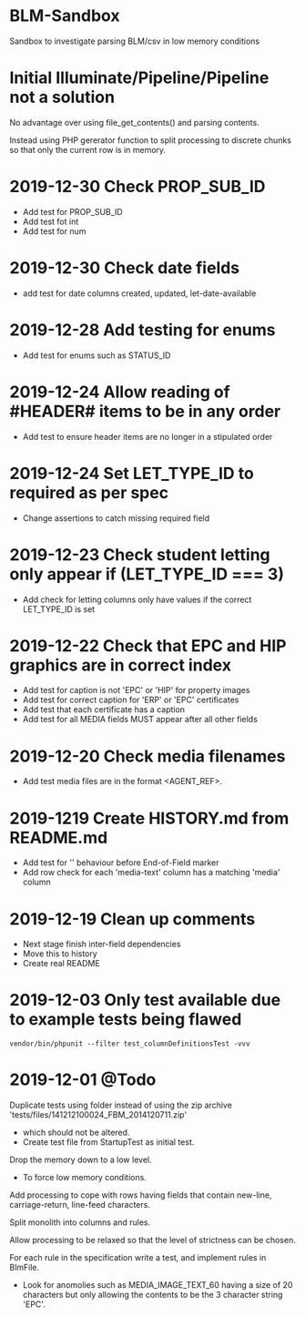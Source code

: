 # BLM-Sandbox
Sandbox to investigate parsing BLM/csv in low memory conditions

# Initial Illuminate/Pipeline/Pipeline not a solution
No advantage over using file_get_contents() and parsing contents.

Instead using PHP gererator function to split processing to discrete chunks so that only the current row is in memory.

# 2019-12-30 Check PROP_SUB_ID
- Add test for PROP_SUB_ID
- Add test fot int
- Add test for num

# 2019-12-30 Check date fields
- add test for date columns created, updated, let-date-available

# 2019-12-28 Add testing for enums
- Add test for enums such as STATUS_ID

# 2019-12-24 Allow reading of #HEADER# items to be in any order
- Add test to ensure header items are no longer in a stipulated order

# 2019-12-24 Set LET_TYPE_ID to required as per spec
- Change assertions to catch missing required field

# 2019-12-23 Check student letting only appear if (LET_TYPE_ID === 3)
- Add check for letting columns only have values if the correct LET_TYPE_ID is set

# 2019-12-22 Check that EPC and HIP graphics are in correct index
- Add test for caption is not 'EPC' or 'HIP' for property images
- Add test for correct caption for 'ERP' or 'EPC' certificates
- Add test that each certificate has a caption
- Add test for all MEDIA fields MUST appear after all other fields

# 2019-12-20 Check media filenames
- Add test media files are in the format <AGENT_REF>_<MEDIATYPE>_<n>.<file extension>

# 2019-1219 Create HISTORY.md from README.md
- Add test for '\' behaviour before End-of-Field marker
- Add row check for each 'media-text' column has a matching 'media' column

# 2019-12-19 Clean up comments
- Next stage finish inter-field dependencies
- Move this to history
- Create real README

# 2019-12-03 Only test available due to example tests being flawed
```vendor/bin/phpunit --filter test_columnDefinitionsTest -vvv```


# 2019-12-01 @Todo
Duplicate tests using folder instead of using the zip archive 'tests/files/141212100024_FBM_2014120711.zip'
*    which should not be altered.
*    Create test file from StartupTest as initial test.

Drop the memory down to a low level.
*   To force low memory conditions.

Add processing to cope with rows having fields that contain new-line, carriage-return, line-feed characters.

Split monolith into columns and rules.

Allow processing to be relaxed so that the level of strictness can be chosen.

For each rule in the specification write a test, and implement rules in BlmFile.
*    Look for anomolies such as MEDIA_IMAGE_TEXT_60 having a size of 20 characters but only allowing the contents to be the 3 character string 'EPC'. 
